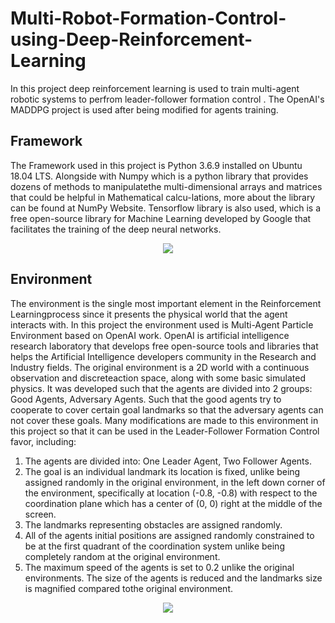 # Multi-Robot-Formation-Control-using-Deep-Reinforcement-Learning


In this project deep reinforcement learning is used to train multi-agent robotic systems to perfrom leader-follower formation control . The OpenAI's MADDPG project is used after  being modified for agents training.

## Framework

The Framework used in this project is Python 3.6.9 installed on Ubuntu 18.04 LTS. Alongside with Numpy which is a python library that provides dozens of methods to manipulatethe multi-dimensional arrays and matrices that could be helpful in Mathematical calcu-lations, more about the library can be found at NumPy Website.  Tensorflow library is also used, which is a free open-source library for Machine Learning developed by Google that facilitates the training of the deep neural networks.

<p align="center">
  <img  src="https://user-images.githubusercontent.com/42684592/123695973-82063300-d85b-11eb-8349-84dadbda6b69.png">
</p>


## Environment

The  environment  is  the  single  most  important  element  in  the  Reinforcement  Learningprocess since it presents the physical world that the agent interacts with.  In this project the environment used is Multi-Agent Particle Environment based on OpenAI work. OpenAI is artificial intelligence research laboratory that develops free open-source tools and libraries that helps the Artificial Intelligence developers community in the Research and Industry fields. The original environment is a 2D world with a continuous observation and discreteaction space, along with some basic simulated physics.  It was developed such that the agents are divided into 2 groups: Good Agents, Adversary Agents. Such that the good agents try to cooperate to cover certain goal landmarks so that the adversary agents can not cover these goals. Many modifications are made to this environment in this project so that it can be used in the Leader-Follower Formation Control favor, including:

1.  The agents are divided into:  One Leader Agent, Two Follower Agents.
2.  The goal is an individual landmark its location is fixed, unlike being assigned randomly  in  the  original  environment,  in  the  left  down  corner  of  the  environment, specifically at location (-0.8, -0.8) with respect to the coordination plane which has a center of (0, 0) right at the middle of the screen.
3.  The landmarks representing obstacles are assigned randomly.
4.  All of the agents initial positions are assigned randomly constrained to be at the first quadrant of the coordination system unlike being completely random at the original environment.
5.  The maximum speed of the agents is set to 0.2 unlike the original environments. The size of the agents is reduced and the landmarks size is magnified compared tothe original environment.


<p align="center">
  <img  src="https://user-images.githubusercontent.com/42684592/123695976-829ec980-d85b-11eb-8d5f-a7f1391d9418.png">
</p>
